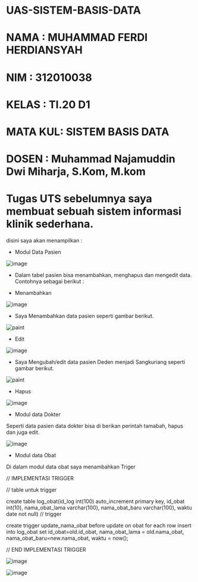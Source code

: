 # UAS-SISTEM-BASIS-DATA

# NAMA    : MUHAMMAD FERDI HERDIANSYAH
# NIM     : 312010038
# KELAS   : TI.20 D1
# MATA KUL: SISTEM BASIS DATA 
# DOSEN   : Muhammad Najamuddin Dwi Miharja, S.Kom, M.kom

# Tugas UTS sebelumnya saya membuat sebuah sistem informasi klinik sederhana. 

disini saya akan menampilkan : 

- Modul Data Pasien

![image](https://user-images.githubusercontent.com/101733752/179363220-1c95b553-9283-4ae4-afef-25f906647742.png)

- Dalam tabel pasien bisa menambahkan, menghapus dan mengedit data. Contohnya sebagai berikut :

- Menambahkan 

![image](https://user-images.githubusercontent.com/101733752/179363432-10b42fa3-64c8-459c-8105-a68084199521.png)

- Saya Menambahkan data pasien seperti gambar berikut.

![paint](https://user-images.githubusercontent.com/101733752/179363533-e3b03082-4813-479f-ac84-3bb4df382eaa.png)

- Edit

![image](https://user-images.githubusercontent.com/101733752/179363804-c7f12375-fd32-4c6b-b98b-d7d3b5acacde.png)

- Saya Mengubah/edit data pasien Deden menjadi Sangkuriang seperti gambar berikut.

![paint](https://user-images.githubusercontent.com/101733752/179363927-4e250d55-6c22-4653-b20b-8ff00446689f.png)

- Hapus

![image](https://user-images.githubusercontent.com/101733752/179364051-98ce7b28-fe80-46f5-8ead-5a5498ba784e.png)


- Modul data Dokter

Seperti data pasien data dokter bisa di berikan perintah tamabah, hapus dan juga edit.

![image](https://user-images.githubusercontent.com/101733752/179364140-989bc35e-c93e-4210-8d72-3d4b44a8b21d.png)

- Modul data Obat

Di dalam modul data obat saya menambahkan Triger

// IMPLEMENTASI TRIGGER

// table untuk trigger

create table log_obat(id_log int(100) auto_increment primary key, id_obat int(10), nama_obat_lama varchar(100), nama_obat_baru varchar(100), waktu date not null) // trigger

create trigger update_nama_obat before update on obat for each row insert into log_obat set id_obat=old.id_obat, nama_obat_lama = old.nama_obat, nama_obat_baru=new.nama_obat, waktu = now();

// END IMPLEMENTASI TRIGGER

![image](https://user-images.githubusercontent.com/101733752/179364189-01711a97-b349-4201-a534-2cf61f9fb277.png)

![image](https://user-images.githubusercontent.com/101733752/179364242-9219838a-c7b6-444c-a973-5dad692834d6.png)

